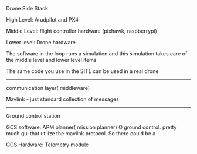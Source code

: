 Drone Side Stack


High Level: Arudpilot and PX4

Middle Level: flight controller hardware (pixhawk, raspberrypi)

Lower level: Drone hardware


The software in the loop runs a simulation and this simulation takes care of the middle level and lower level items

The same code you use in the SITL can be used in a real drone




-----------------------------

communication layer( middleware)

Mavlink - just standard collection of messages


-----------------------------

Ground control station

GCS software: APM planner( mission planner) Q ground control. pretty much gui that utilize the mavlink protocol. So there could be a

GCS Hardware: Telemetry module
